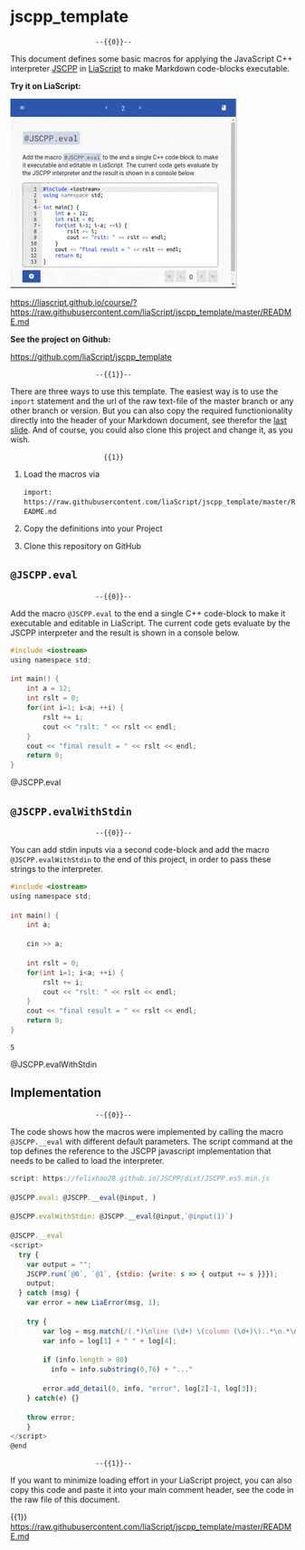 <!--
author:   André Dietrich

email:    andre.dietrich@ovgu.de

version:  0.2.0

language: en

narrator: US English Female

comment:  Two macros that can be used to execute C++ snippets in LiaScript.


script:   https://felixhao28.github.io/JSCPP/dist/JSCPP.es5.min.js

@JSCPP.__eval
<script>
  try {
    var output = "";
    JSCPP.run(`@0`, `@1`, {stdio: {write: s => { output += s }}});
    output;
  } catch (msg) {
    var error = new LiaError(msg, 1);
    try {
        var log = msg.match(/(.*)\nline (\d+) \(column (\d+)\):.*\n.*\n(.*)/);
        var info = log[1] + " " + log[4];
        if (info.length > 80)
          info = info.substring(0,76) + "..."
        error.add_detail(0, info, "error", log[2]-1, log[3]);
    } catch(e) {}
    throw error;
    }
</script>
@end

@JSCPP.eval: @JSCPP.__eval(@input, )

@JSCPP.evalWithStdin: @JSCPP.__eval(@input,`@input(1)`)

-->

# jscpp_template


                         --{{0}}--
This document defines some basic macros for applying the JavaScript C++
interpreter [JSCPP](https://felixhao28.github.io/JSCPP) in
[LiaScript](https://LiaScript.github.io) to make Markdown code-blocks
executable.

__Try it on LiaScript:__

<!-- hidden = "true" -->
![demo](demo.gif)

https://liascript.github.io/course/?https://raw.githubusercontent.com/liaScript/jscpp_template/master/README.md

__See the project on Github:__

https://github.com/liaScript/jscpp_template

                         --{{1}}--
There are three ways to use this template. The easiest way is to use the
`import` statement and the url of the raw text-file of the master branch or any
other branch or version. But you can also copy the required functionionality
directly into the header of your Markdown document, see therefor the
[last slide](#4). And of course, you could also clone this project and change
it, as you wish.

                           {{1}}
1. Load the macros via

   `import: https://raw.githubusercontent.com/liaScript/jscpp_template/master/README.md`

2. Copy the definitions into your Project

3. Clone this repository on GitHub


## `@JSCPP.eval`


                         --{{0}}--
Add the macro `@JSCPP.eval` to the end a single C++ code-block to make it
executable and editable in LiaScript. The current code gets evaluate by the
JSCPP interpreter and the result is shown in a console below.


``` c
#include <iostream>
using namespace std;

int main() {
    int a = 12;
    int rslt = 0;
    for(int i=1; i<a; ++i) {
        rslt += i;
        cout << "rslt: " << rslt << endl;
    }
    cout << "final result = " << rslt << endl;
    return 0;
}
```
@JSCPP.eval



## `@JSCPP.evalWithStdin`

                         --{{0}}--
You can add stdin inputs via a second code-block and add the macro
`@JSCPP.evalWithStdin` to the end of this project, in order to pass these
strings to the interpreter.


```c
#include <iostream>
using namespace std;

int main() {
    int a;

    cin >> a;

    int rslt = 0;
    for(int i=1; i<a; ++i) {
        rslt += i;
        cout << "rslt: " << rslt << endl;
    }
    cout << "final result = " << rslt << endl;
    return 0;
}
```
``` text +stdin
5
```
@JSCPP.evalWithStdin


## Implementation

                         --{{0}}--
The code shows how the macros were implemented by calling the macro
`@JSCPP.__eval` with different default parameters. The script command at the top
defines the reference to the JSCPP javascript implementation that needs to be
called to load the interpreter.

``` js
script: https://felixhao28.github.io/JSCPP/dist/JSCPP.es5.min.js

@JSCPP.eval: @JSCPP.__eval(@input, )

@JSCPP.evalWithStdin: @JSCPP.__eval(@input,`@input(1)`)

@JSCPP.__eval
<script>
  try {
    var output = "";
    JSCPP.run(`@0`, `@1`, {stdio: {write: s => { output += s }}});
    output;
  } catch (msg) {
    var error = new LiaError(msg, 1);

    try {
        var log = msg.match(/(.*)\nline (\d+) \(column (\d+)\):.*\n.*\n(.*)/);
        var info = log[1] + " " + log[4];

        if (info.length > 80)
          info = info.substring(0,76) + "..."

        error.add_detail(0, info, "error", log[2]-1, log[3]);
    } catch(e) {}

    throw error;
    }
</script>
@end
```

                         --{{1}}--
If you want to minimize loading effort in your LiaScript project, you can also
copy this code and paste it into your main comment header, see the code in the
raw file of this document.

{{1}} https://raw.githubusercontent.com/liaScript/jscpp_template/master/README.md
